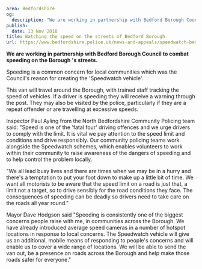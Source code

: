 ```yaml
area: Bedfordshire
og:
  description: "We are working in partnership with Bedford Borough Council to combat speeding on the Borough\u2019s streets with the \u2018Speedwatch vehicle\u2019."
publish:
  date: 13 Nov 2018
title: Watching the speed on the streets of Bedford Borough
url: https://www.bedfordshire.police.uk/news-and-appeals/speedwatch-bedford-borough-nov18
```

**We are working in partnership with Bedford Borough Council to combat speeding on the Borough 's streets.**

Speeding is a common concern for local communities which was the Council's reason for creating the 'Speedwatch vehicle'.

This van will travel around the Borough, with trained staff tracking the speed of vehicles. If a driver is speeding they will receive a warning through the post. They may also be visited by the police, particularly if they are a repeat offender or are travelling at excessive speeds.

Inspector Paul Ayling from the North Bedfordshire Community Policing team said: "Speed is one of the 'fatal four' driving offences and we urge drivers to comply with the limit. It is vital we pay attention to the speed limit and conditions and drive responsibly. Our community policing teams work alongside the Speedwatch schemes, which enables volunteers to work within their community to raise awareness of the dangers of speeding and to help control the problem locally.

"We all lead busy lives and there are times when we may be in a hurry and there's a temptation to put your foot down to make up a little bit of time. We want all motorists to be aware that the speed limit on a road is just that, a limit not a target, so to drive sensibly for the road conditions they face. The consequences of speeding can be deadly so drivers need to take care on the roads all year round."

Mayor Dave Hodgson said "Speeding is consistently one of the biggest concerns people raise with me, in communities across the Borough. We have already introduced average speed cameras in a number of hotspot locations in response to local concerns. The Speedwatch vehicle will give us an additional, mobile means of responding to people's concerns and will enable us to cover a wide range of locations. We will be able to send the van out, be a presence on roads across the Borough and help make those roads safer for everyone."
